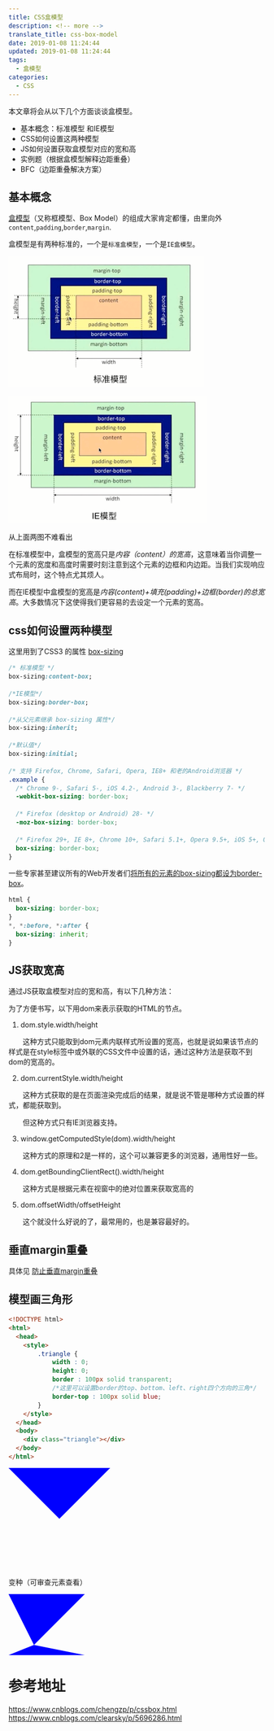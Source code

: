 ```yaml
---
title: CSS盒模型
description: <!-- more -->
translate_title: css-box-model
date: 2019-01-08 11:24:44
updated: 2019-01-08 11:24:44
tags:
  - 盒模型
categories:
  - CSS
---
```


本文章将会从以下几个方面谈谈盒模型。

- 基本概念：标准模型 和IE模型
- CSS如何设置这两种模型
- JS如何设置获取盒模型对应的宽和高
- 实例题（根据盒模型解释边距重叠）
- BFC（边距重叠解决方案）


## 基本概念
[盒模型](https://developer.mozilla.org/en-US/docs/Web/CSS/CSS_Box_Model/Introduction_to_the_CSS_box_model)（又称框模型、Box Model）的组成大家肯定都懂，由里向外`content`,`padding`,`border`,`margin`.

盒模型是有两种标准的，一个是`标准盒模型`，一个是`IE盒模型`。

![010](/images/css/010.png)

![011](/images/css/011.png)


从上面两图不难看出

在标准模型中，盒模型的宽高只是*内容（content）的宽高*，这意味着当你调整一个元素的宽度和高度时需要时刻注意到这个元素的边框和内边距。当我们实现响应式布局时，这个特点尤其烦人。

而在IE模型中盒模型的宽高是*内容(content)+填充(padding)+边框(border)的总宽高*。大多数情况下这使得我们更容易的去设定一个元素的宽高。

## css如何设置两种模型
这里用到了CSS3 的属性 [box-sizing](https://developer.mozilla.org/zh-CN/docs/Web/CSS/box-sizing)

``` css
/* 标准模型 */
box-sizing:content-box;

/*IE模型*/
box-sizing:border-box;

/*从父元素继承 box-sizing 属性*/
box-sizing:inherit;

/*默认值*/
box-sizing:initial;

/* 支持 Firefox, Chrome, Safari, Opera, IE8+ 和老的Android浏览器 */
.example {
  /* Chrome 9-, Safari 5-, iOS 4.2-, Android 3-, Blackberry 7- */
  -webkit-box-sizing: border-box; 

  /* Firefox (desktop or Android) 28- */
  -moz-box-sizing: border-box;

  /* Firefox 29+, IE 8+, Chrome 10+, Safari 5.1+, Opera 9.5+, iOS 5+, Opera Mini Anything, Blackberry 10+, Android 4+ */
  box-sizing: border-box;
}
```

一些专家甚至建议所有的Web开发者们[将所有的元素的box-sizing都设为border-box](https://css-tricks.com/international-box-sizing-awareness-day/)。

``` css
html {
  box-sizing: border-box;
}
*, *:before, *:after {
  box-sizing: inherit;
}
```

## JS获取宽高
通过JS获取盒模型对应的宽和高，有以下几种方法：

为了方便书写，以下用dom来表示获取的HTML的节点。

1.  dom.style.width/height 

　　这种方式只能取到dom元素内联样式所设置的宽高，也就是说如果该节点的样式是在style标签中或外联的CSS文件中设置的话，通过这种方法是获取不到dom的宽高的。

2. dom.currentStyle.width/height 

　　这种方式获取的是在页面渲染完成后的结果，就是说不管是哪种方式设置的样式，都能获取到。

　　但这种方式只有IE浏览器支持。

3. window.getComputedStyle(dom).width/height

　　这种方式的原理和2是一样的，这个可以兼容更多的浏览器，通用性好一些。

4. dom.getBoundingClientRect().width/height

　　这种方式是根据元素在视窗中的绝对位置来获取宽高的

5. dom.offsetWidth/offsetHeight

　　这个就没什么好说的了，最常用的，也是兼容最好的。

 

## 垂直margin重叠

具体见 [防止垂直margin重叠](../2019-01-17-preventing-vertical-margin-overlap/)

## 模型画三角形

``` html
<!DOCTYPE html>
<html>
  <head>
    <style>
        .triangle {
            width : 0;
            height: 0;
            border : 100px solid transparent;
            /*这里可以设置border的top、bottom、left、right四个方向的三角*/
            border-top : 100px solid blue; 
        }
    </style>
  </head>
  <body>
    <div class="triangle"></div>
  </body>
</html> 
```
<div style="width : 0; height: 0; border : 100px solid transparent; border-top : 100px solid blue;"></div>

变种（可审查元素查看）

<div style="width : 0;height: 0;border-right: 100px solid transparent;border-top : 100px solid blue;border-left: 50px solid transparent;border-bottom: 20px solid blue;"></div>

# 参考地址
https://www.cnblogs.com/chengzp/p/cssbox.html
https://www.cnblogs.com/clearsky/p/5696286.html